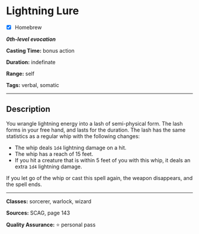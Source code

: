 # Lightning Lure

- [x] Homebrew

***0th-level evocation***

**Casting Time:** bonus action

**Duration:** indefinate

**Range:** self

**Tags:** verbal, somatic

---

## Description
You wrangle lightning energy into a lash of semi-physical form. The lash forms in your free hand, and lasts for the duration. The lash has the same statistics as a regular whip with the following changes:
- The whip deals `1d4` lightning damage on a hit.
- The whip has a reach of 15 feet.
- If you hit a creature that is within 5 feet of you with this whip, it deals an extra `1d4` lightning damage.

If you let go of the whip or cast this spell again, the weapon disappears, and the spell ends.

---

**Classes:** sorcerer, warlock, wizard

**Sources:** SCAG, page 143

**Quality Assurance:** :star: personal pass
